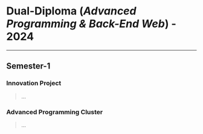 # Dual-Diploma (_Advanced Programming & Back-End Web_) - 2024

---

## Semester-1

### Innovation Project
> ...

### Advanced Programming Cluster 
> ...

